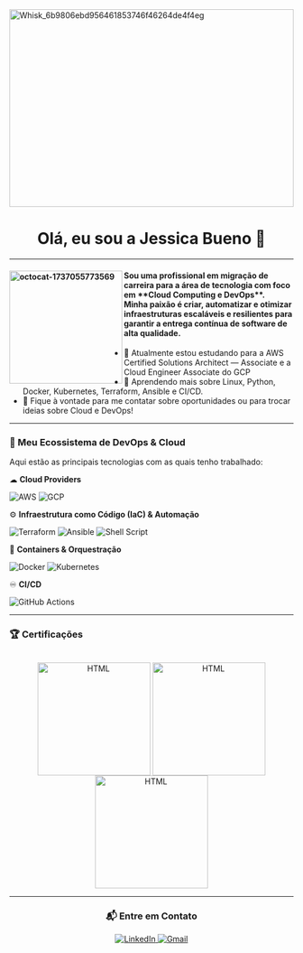 <img width="100%" height="350" alt="Whisk_6b9806ebd956461853746f46264de4f4eg" src="https://github.com/user-attachments/assets/b227f6de-edb6-4fd7-b1a3-bc6af5750f69" />


<div align="center">
<h1>Olá, eu sou a Jessica Bueno 👋</h1> 
</div>
<hr>
<h4>
  <p> <img align="left" width="200" height="200" alt="octocat-1737055773569" src="https://github.com/user-attachments/assets/837df87b-6bb1-4b60-ae87-d3d17b6e8136" />
Sou uma profissional em migração de carreira para a área de tecnologia com foco em **Cloud Computing e DevOps**. <br>
Minha paixão é criar, automatizar e otimizar infraestruturas escaláveis e resilientes para garantir a entrega contínua de software de alta qualidade.
   
  </p>
</h4>

* 🔭 Atualmente estou estudando para a AWS Certified Solutions Architect — Associate e a Cloud Engineer Associate do GCP
* 🌱 Aprendendo mais sobre Linux, Python, Docker, Kubernetes, Terraform, Ansible e CI/CD.
* 💬 Fique à vontade para me contatar sobre oportunidades ou para trocar ideias sobre Cloud e DevOps!

---

### 🚀 Meu Ecossistema de DevOps & Cloud

Aqui estão as principais tecnologias com as quais tenho trabalhado:

☁ **Cloud Providers**
<p>
  <img src="https://img.shields.io/badge/Amazon_AWS-232F3E?style=for-the-badge&logo=amazon-aws&logoColor=white" alt="AWS"/>
  <img src="https://img.shields.io/badge/Google_Cloud-4285F4?style=for-the-badge&logo=google-cloud&logoColor=white" alt="GCP"/>
</p>

⚙ **Infraestrutura como Código (IaC) & Automação**
<p>
  <img src="https://img.shields.io/badge/Terraform-7B42BC?style=for-the-badge&logo=terraform&logoColor=white" alt="Terraform"/>
  <img src="https://img.shields.io/badge/Ansible-EE0000?style=for-the-badge&logo=ansible&logoColor=white" alt="Ansible"/>
  <img src="https://img.shields.io/badge/Shell_Script-121011?style=for-the-badge&logo=gnu-bash&logoColor=white" alt="Shell Script"/>
</p>

🐋 **Containers & Orquestração**
<p>
  <img src="https://img.shields.io/badge/Docker-2496ED?style=for-the-badge&logo=docker&logoColor=white" alt="Docker"/>
  <img src="https://img.shields.io/badge/Kubernetes-326CE5?style=for-the-badge&logo=kubernetes&logoColor=white" alt="Kubernetes"/>
</p>

♾ **CI/CD**
<p>
  <img src="https://img.shields.io/badge/GitHub_Actions-2088FF?style=for-the-badge&logo=github-actions&logoColor=white" alt="GitHub Actions"/>
  </p>

---

### 🏆 Certificações

<div align="center" style="display: inline_block"><br>
<a href="https://www.credly.com/badges/934d858c-490d-4419-9f7b-24b988b233c2/public_url"> <img align="center" alt="HTML" height="200" width="200" src="https://images.credly.com/size/340x340/images/00634f82-b07f-4bbd-a6bb-53de397fc3a6/image.png" /></a>
<a href="https://www.credly.com/badges/411c9b65-a490-4de6-86af-507953b271e5/public_url"> <img align="center" alt="HTML" height="200" width="200" src="https://images.credly.com/size/110x110/images/44e2c252-5d19-4574-9646-005f7225bf53/image.png" /></a>
<a href="https://www.credly.com/badges/296c9b48-0f91-48bc-a37f-eab25362229a"> <img align="center" alt="HTML" height="200" width="200" src="https://images.credly.com/size/340x340/images/4dda8ae4-99ee-476c-bca3-6f0adbab42fe/image.png" /></a>
<br>
<hr>

### 📬 Entre em Contato

<p>
  <a href="https://www.linkedin.com/in/jessica-ap-bueno/" target="_blank">
    <img src="https://img.shields.io/badge/LinkedIn-0077B5?style=for-the-badge&logo=linkedin&logoColor=white" alt="LinkedIn"/>
  </a>
  <a href="mailto:buenojessicaaparecida@gmail.com" target="_blank">
    <img src="https://img.shields.io/badge/Gmail-D14836?style=for-the-badge&logo=gmail&logoColor=white" alt="Gmail"/>


